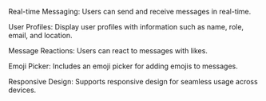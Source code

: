 Real-time Messaging: Users can send and receive messages in real-time.

User Profiles: Display user profiles with information such as name, role, email, and location.

Message Reactions: Users can react to messages with likes.

Emoji Picker: Includes an emoji picker for adding emojis to messages.

Responsive Design: Supports responsive design for seamless usage across devices.

